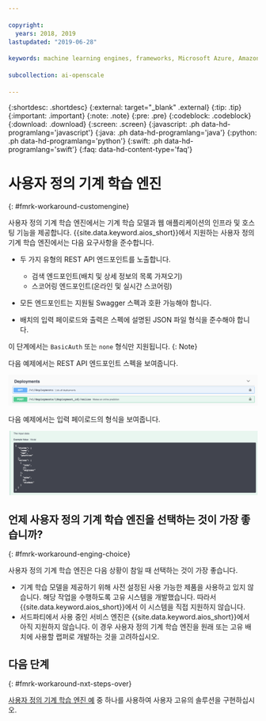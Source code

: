```yaml
---

copyright:
  years: 2018, 2019
lastupdated: "2019-06-28"

keywords: machine learning engines, frameworks, Microsoft Azure, Amazone SageMaker, custom ML engine 

subcollection: ai-openscale

---
```


{:shortdesc: .shortdesc}
{:external: target="_blank" .external}
{:tip: .tip}
{:important: .important}
{:note: .note}
{:pre: .pre}
{:codeblock: .codeblock}
{:download: .download}
{:screen: .screen}
{:javascript: .ph data-hd-programlang='javascript'}
{:java: .ph data-hd-programlang='java'}
{:python: .ph data-hd-programlang='python'}
{:swift: .ph data-hd-programlang='swift'}
{:faq: data-hd-content-type='faq'}

# 사용자 정의 기계 학습 엔진
{: #fmrk-workaround-customengine}

사용자 정의 기계 학습 엔진에서는 기계 학습 모델과 웹 애플리케이션의 인프라 및 호스팅 기능을 제공합니다. {{site.data.keyword.aios_short}}에서 지원하는 사용자 정의 기계 학습 엔진에서는 다음 요구사항을 준수합니다.

- 두 가지 유형의 REST API 엔드포인트를 노출합니다.

   * 검색 엔드포인트(배치 및 상세 정보의 목록 가져오기)
   * 스코어링 엔드포인트(온라인 및 실시간 스코어링)

- 모든 엔드포인트는 지원될 Swagger 스펙과 호환 가능해야 합니다.

- 배치의 입력 페이로드와 출력은 스펙에 설명된 JSON 파일 형식을 준수해야 합니다.

이 단계에서는 `BasicAuth` 또는 `none` 형식만 지원됩니다.
{: Note}

다음 예제에서는 REST API 엔드포인트 스펙을 보여줍니다.

![REST API 엔드포인트 스펙은 Swagger 문서에서 표시됨](images/wosdeployments.png)


다음 예제에서는 입력 페이로드의 형식을 보여줍니다.

![입력 페이로드 예제 표시](images/wosinputdata.png)


## 언제 사용자 정의 기계 학습 엔진을 선택하는 것이 가장 좋습니까?
{: #fmrk-workaround-enging-choice}

사용자 정의 기계 학습 엔진은 다음 상황이 참일 때 선택하는 것이 가장 좋습니다.

- 기계 학습 모델을 제공하기 위해 사전 설정된 사용 가능한 제품을 사용하고 있지 않습니다. 해당 작업을 수행하도록 고유 시스템을 개발했습니다. 따라서 {{site.data.keyword.aios_short}}에서 이 시스템을 직접 지원하지 않습니다.
- 서드파티에서 사용 중인 서비스 엔진은 {{site.data.keyword.aios_short}}에서 아직 지원하지 않습니다. 이 경우 사용자 정의 기계 학습 엔진을 원래 또는 고유 배치에 사용할 랩퍼로 개발하는 것을 고려하십시오.

## 다음 단계
{: #fmrk-workaround-nxt-steps-over}

[사용자 정의 기계 학습 엔진 예](/docs/services/ai-openscale?topic=ai-openscale-fmrk-workaround-cstmmlsengex) 중 하나를 사용하여 사용자 고유의 솔루션을 구현하십시오.

